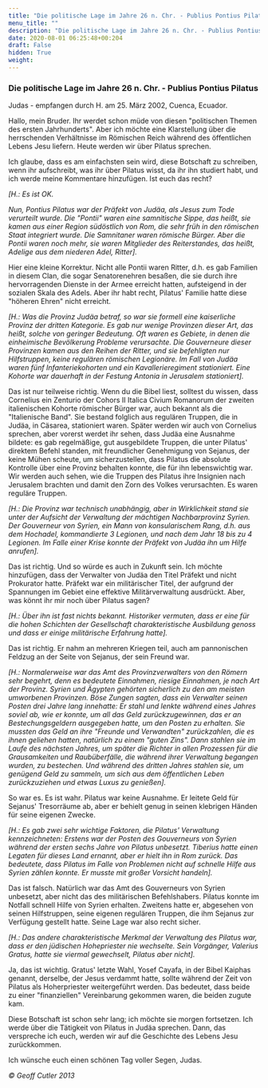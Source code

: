 ```yaml
---
title: "Die politische Lage im Jahre 26 n. Chr. - Publius Pontius Pilatus"
menu_title: ""
description: "Die politische Lage im Jahre 26 n. Chr. - Publius Pontius Pilatus"
date: 2020-08-01 06:25:48+00:204
draft: False
hidden: True
weight:
---
```

### Die politische Lage im Jahre 26 n. Chr. - Publius Pontius Pilatus

Judas - empfangen durch H. am 25. März 2002, Cuenca, Ecuador.

Hallo, mein Bruder. Ihr werdet schon müde von diesen "politischen Themen des ersten Jahrhunderts". Aber ich möchte eine Klarstellung über die herrschenden Verhältnisse im Römischen Reich während des öffentlichen Lebens Jesu liefern. Heute werden wir über Pilatus sprechen.

Ich glaube, dass es am einfachsten sein wird, diese Botschaft zu schreiben, wenn ihr aufschreibt, was ihr über Pilatus wisst, da ihr ihn studiert habt, und ich werde meine Kommentare hinzufügen. Ist euch das recht?

*[H.: Es ist OK.*

*Nun, Pontius Pilatus war der Präfekt von Judäa, als Jesus zum Tode verurteilt wurde. Die "Pontii" waren eine samnitische Sippe, das heißt, sie kamen aus einer Region südöstlich von Rom, die sehr früh in den römischen Staat integriert wurde. Die Samnitaner waren römische Bürger. Aber die Pontii waren noch mehr, sie waren Mitglieder des Reiterstandes, das heißt, Adelige aus dem niederen Adel, Ritter].*

Hier eine kleine Korrektur. Nicht alle Pontii waren Ritter, d.h. es gab Familien in diesem Clan, die sogar Senatorenehren besaßen, die sie durch ihre hervorragenden Dienste in der Armee erreicht hatten, aufsteigend in der sozialen Skala des Adels. Aber ihr habt recht, Pilatus' Familie hatte diese "höheren Ehren" nicht erreicht.

*[H.: Was die Provinz Judäa betraf, so war sie formell eine kaiserliche Provinz der dritten Kategorie. Es gab nur wenige Provinzen dieser Art, das heißt, solche von geringer Bedeutung. Oft waren es Gebiete, in denen die einheimische Bevölkerung Probleme verursachte. Die Gouverneure dieser Provinzen kamen aus den Reihen der Ritter, und sie befehligten nur Hilfstruppen, keine regulären römischen Legionäre. Im Fall von Judäa waren fünf Infanteriekohorten und ein Kavallerieregiment stationiert. Eine Kohorte war dauerhaft in der Festung Antonia in Jerusalem stationiert].*

Das ist nur teilweise richtig. Wenn du die Bibel liest, solltest du wissen, dass Cornelius ein Zenturio der Cohors II Italica Civium Romanorum der zweiten italienischen Kohorte römischer Bürger war, auch bekannt als die "Italienische Band". Sie bestand folglich aus regulären Truppen, die in Judäa, in Cäsarea, stationiert waren. Später werden wir auch von Cornelius sprechen, aber vorerst werdet ihr sehen, dass Judäa eine Ausnahme bildete: es gab regelmäßige, gut ausgebildete Truppen, die unter Pilatus' direktem Befehl standen, mit freundlicher Genehmigung von Sejanus, der keine Mühen scheute, um sicherzustellen, dass Pilatus die absolute Kontrolle über eine Provinz behalten konnte, die für ihn lebenswichtig war. Wir werden auch sehen, wie die Truppen des Pilatus ihre Insignien nach Jerusalem brachten und damit den Zorn des Volkes verursachten. Es waren reguläre Truppen.

*[H.: Die Provinz war technisch unabhängig, aber in Wirklichkeit stand sie unter der Aufsicht der Verwaltung der mächtigen Nachbarprovinz Syrien. Der Gouverneur von Syrien, ein Mann von konsularischem Rang, d.h. aus dem Hochadel, kommandierte 3 Legionen, und nach dem Jahr 18 bis zu 4 Legionen. Im Falle einer Krise konnte der Präfekt von Judäa ihn um Hilfe anrufen].*

Das ist richtig. Und so würde es auch in Zukunft sein. Ich möchte hinzufügen, dass der Verwalter von Judäa den Titel Präfekt und nicht Prokurator hatte. Präfekt war ein militärischer Titel, der aufgrund der Spannungen im Gebiet eine effektive Militärverwaltung ausdrückt. Aber, was könnt ihr mir noch über Pilatus sagen?

*[H.: Über ihn ist fast nichts bekannt. Historiker vermuten, dass er eine für die hohen Schichten der Gesellschaft charakteristische Ausbildung genoss und dass er einige militärische Erfahrung hatte].*

Das ist richtig. Er nahm an mehreren Kriegen teil, auch am pannonischen Feldzug an der Seite von Sejanus, der sein Freund war.

*[H.: Normalerweise war das Amt des Provinzverwalters von den Römern sehr begehrt, denn es bedeutete Einnahmen, riesige Einnahmen, je nach Art der Provinz. Syrien und Ägypten gehörten sicherlich zu den am meisten umworbenen Provinzen. Böse Zungen sagten, dass ein Verwalter seinen Posten drei Jahre lang innehatte: Er stahl und lenkte während eines Jahres soviel ab, wie er konnte, um all das Geld zurückzugewinnen, das er an Bestechungsgeldern ausgegeben hatte, um den Posten zu erhalten. Sie mussten das Geld an ihre "Freunde und Verwandten" zurückzahlen, die es ihnen geliehen hatten, natürlich zu einem "guten Zins". Dann stahlen sie im Laufe des nächsten Jahres, um später die Richter in allen Prozessen für die Grausamkeiten und Raubüberfälle, die während ihrer Verwaltung begangen wurden, zu bestechen. Und während des dritten Jahres stahlen sie, um genügend Geld zu sammeln, um sich aus dem öffentlichen Leben zurückzuziehen und etwas Luxus zu genießen].*

So war es. Es ist wahr. Pilatus war keine Ausnahme. Er leitete Geld für Sejanus' Tresorräume ab, aber er behielt genug in seinen klebrigen Händen für seine eigenen Zwecke.

*[H.: Es gab zwei sehr wichtige Faktoren, die Pilatus' Verwaltung kennzeichneten: Erstens war der Posten des Gouverneurs von Syrien während der ersten sechs Jahre von Pilatus unbesetzt. Tiberius hatte einen Legaten für dieses Land ernannt, aber er hielt ihn in Rom zurück. Das bedeutete, dass Pilatus im Falle von Problemen nicht auf schnelle Hilfe aus Syrien zählen konnte. Er musste mit großer Vorsicht handeln].*

Das ist falsch. Natürlich war das Amt des Gouverneurs von Syrien unbesetzt, aber nicht das des militärischen Befehlshabers. Pilatus konnte im Notfall schnell Hilfe von Syrien erhalten. Zweitens hatte er, abgesehen von seinen Hilfstruppen, seine eigenen regulären Truppen, die ihm Sejanus zur Verfügung gestellt hatte. Seine Lage war also recht sicher.

*[H.: Das andere charakteristische Merkmal der Verwaltung des Pilatus war, dass er den jüdischen Hohepriester nie wechselte. Sein Vorgänger, Valerius Gratus, hatte sie viermal gewechselt, Pilatus aber nicht].*

Ja, das ist wichtig. Gratus' letzte Wahl, Yosef Cayafa, in der Bibel Kaiphas genannt, derselbe, der Jesus verdammt hatte, sollte während der Zeit von Pilatus als Hoherpriester weitergeführt werden. Das bedeutet, dass beide zu einer "finanziellen" Vereinbarung gekommen waren, die beiden zugute kam.

Diese Botschaft ist schon sehr lang; ich möchte sie morgen fortsetzen. Ich werde über die Tätigkeit von Pilatus in Judäa sprechen. Dann, das verspreche ich euch, werden wir auf die Geschichte des Lebens Jesu zurückkommen.

Ich wünsche euch einen schönen Tag voller Segen, Judas.

*© Geoff Cutler 2013*
